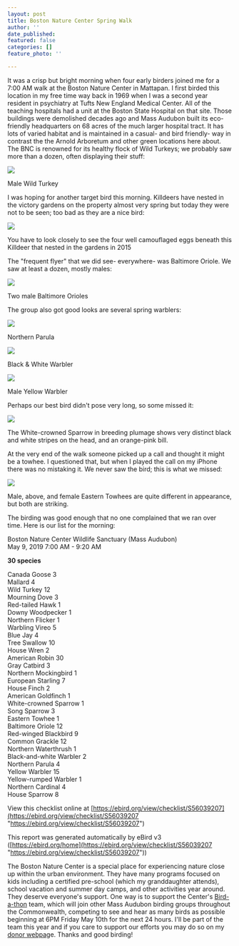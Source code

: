 ```yaml
---
layout: post
title: Boston Nature Center Spring Walk
author: ''
date_published: 
featured: false
categories: []
feature_photo: ''

---
```

It was a crisp but bright morning when four early birders joined me for a 7:00 AM walk at the Boston Nature Center in Mattapan.  I first birded this location in my free time way back in 1969 when I was a second year resident in psychiatry at Tufts New England Medical Center.  All of the teaching hospitals had a unit at the Boston State Hospital on that site.   Those buildings were demolished decades ago and Mass Audubon built its eco-friendly headquarters on 68 acres of the much larger hospital tract.  It has lots of varied habitat and is maintained in a casual- and bird friendly- way in contrast the the Arnold Arboretum and other green locations here about.   The BNC is renowned for its healthy flock of Wild Turkeys; we probably saw more than a dozen, often displaying their stuff:

![](/images/P1120472-1.jpg)

Male Wild Turkey

I was hoping for another target bird this morning.  Killdeers have nested in the victory gardens on the property almost very spring but today they were not to be seen; too bad as they are a nice bird:

![](/images/P1100040.jpg)

You have to look closely to see the four well camouflaged eggs beneath this Killdeer that nested in the gardens in 2015

The "frequent flyer" that we did see- everywhere- was Baltimore Oriole.  We saw at least a dozen, mostly males:

![](/images/P1160016.jpg)

Two male Baltimore Orioles

The group also got good looks are several spring warblers:

![](/images/P1050177-1.jpg)

Northern Parula

![](/images/P1050183.jpg)

Black & White Warbler

![](/images/P1130021.jpg)

Male Yellow Warbler

Perhaps our best bird didn't pose very long, so some missed it:

![](/images/P1190284.jpg)

The White-crowned Sparrow in breeding plumage shows very distinct black and white stripes on the head, and an orange-pink bill.

At the very end of the walk someone picked up a call and thought it might be a towhee.  I questioned that, but when I played the call on my iPhone there was no mistaking it. We never saw the bird; this is what we missed:

![](/images/P1030152_1.jpg)

Male, above, and female Eastern Towhees are quite different in appearance, but both are striking.

The birding was good enough that no one complained that we ran over time. Here is our list for the morning:

Boston Nature Center Wildlife Sanctuary (Mass Audubon)  
May 9, 2019 7:00 AM - 9:20 AM  
  
**30 species**  
  
Canada Goose 3  
Mallard 4  
Wild Turkey 12  
Mourning Dove 3  
Red-tailed Hawk 1  
Downy Woodpecker 1  
Northern Flicker 1  
Warbling Vireo 5  
Blue Jay 4  
Tree Swallow 10  
House Wren 2  
American Robin 30  
Gray Catbird 3  
Northern Mockingbird 1  
European Starling 7  
House Finch 2  
American Goldfinch 1  
White-crowned Sparrow 1  
Song Sparrow 3  
Eastern Towhee 1  
Baltimore Oriole 12  
Red-winged Blackbird 9  
Common Grackle 12  
Northern Waterthrush 1  
Black-and-white Warbler 2  
Northern Parula 4  
Yellow Warbler 15  
Yellow-rumped Warbler 1  
Northern Cardinal 4  
House Sparrow 8  
  
View this checklist online at [https://ebird.org/view/checklist/S56039207](https://ebird.org/view/checklist/S56039207 "https://ebird.org/view/checklist/S56039207")  
  
This report was generated automatically by eBird v3 ([https://ebird.org/home](https://ebird.org/view/checklist/S56039207 "https://ebird.org/view/checklist/S56039207"))

The Boston Nature Center is a special place for experiencing nature close up within the urban environment. They have many programs focused on kids including a certified pre-school (which my granddaughter attends), school vacation and summer day camps, and other activities year around. They deserve everyone's support. One way is to support the Center's [Bird-a-thon](http://www.massaudubon.org/get-outdoors/birds-birding/bird-a-thon) team, which will join other Mass Audubon birding groups throughout the Commonwealth, competing to see and hear as many birds as possible beginning at 6PM Friday May 10th for the next 24 hours. I'll be part of the team this year and if you care to support our efforts you may do so on my [donor webpag](https://tinyurl.com/y67rsjk6)e.  Thanks and good birding!